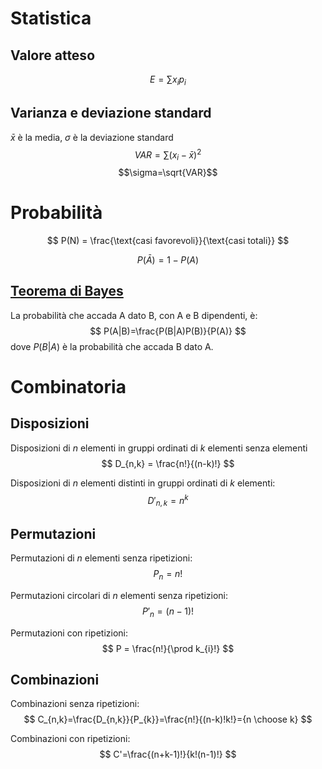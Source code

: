 # Statistica
## Valore atteso
$$E = \sum x_ip_i$$
## Varianza e deviazione standard
$\bar x$ è la media, $\sigma$ è la deviazione standard
$$VAR = \sum (x_i - \bar x)^2$$
$$\sigma=\sqrt{VAR}$$


# Probabilità

$$
P(N) = \frac{\text{casi favorevoli}}{\text{casi totali}}
$$


$$
P(\bar{A}) = 1 - P(A)
$$

## [Teorema di Bayes](https://upload.wikimedia.org/wikipedia/commons/thumb/7/7a/Bayes_theorem_assassin.svg/800px-Bayes_theorem_assassin.svg.png)
La probabilità che accada A dato B, con A e B dipendenti, è:
$$
P(A|B)=\frac{P(B|A)P(B)}{P(A)}
$$
dove $P(B|A$) è la probabilità che accada B dato A.


# Combinatoria
## Disposizioni
Disposizioni di $n$ elementi in gruppi ordinati di $k$ elementi senza elementi
$$
D_{n,k} = \frac{n!}{(n-k)!}
$$

Disposizioni di $n$ elementi distinti in gruppi ordinati di $k$ elementi:
$$
D'_{n,k}=n^k
$$

## Permutazioni
Permutazioni di $n$ elementi senza ripetizioni:
$$
P_{n}=n!
$$

Permutazioni circolari di $n$ elementi senza ripetizioni:
$$
P'_{n}=(n-1)!
$$

Permutazioni con ripetizioni:
$$
P = \frac{n!}{\prod k_{i}!}
$$


## Combinazioni
Combinazioni senza ripetizioni:
$$
C_{n,k}=\frac{D_{n,k}}{P_{k}}=\frac{n!}{(n-k)!k!}={n \choose k}
$$

Combinazioni con ripetizioni:
$$
C'=\frac{(n+k-1)!}{k!(n-1)!}
$$